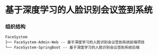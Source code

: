 # 基于深度学习的人脸识别会议签到系统

### 组织结构

```
FaceSystem
├── FaceSystem-Admin-Web -- 基于深度学习的人脸识别会议签到系统前端项目
└── FaceSystem-SpringBoot -- 基于深度学习的人脸识别会议签到系统后端
```

